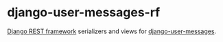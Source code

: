django-user-messages-rf
=======================

[Django REST framework](https://github.com/tomchristie/django-rest-framework) serializers and views for [django-user-messages](https://github.com/flc/django-user-messages).

